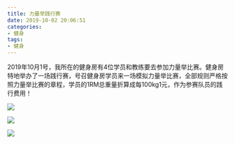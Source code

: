 ```yaml
---
title: 力量举践行赛
date: 2019-10-02 20:06:51
categories:
- 健身
tags:
- 健身
---
```


2019年10月1号，我所在的健身房有4位学员和教练要去参加力量举比赛。健身房特地举办了一场践行赛，号召健身房学员来一场模拟力量举比赛，全部规则严格按照力量举比赛的章程，学员的1RM总重量折算成每100kg1元，作为参赛队员的践行费用！

![](https://blog-images-1252854786.cos.ap-guangzhou.myqcloud.com/imgs/bodybuilding/body1.jpg)

![](https://blog-images-1252854786.cos.ap-guangzhou.myqcloud.com/imgs/bodybuilding/body2.jpg)

![](https://blog-images-1252854786.cos.ap-guangzhou.myqcloud.com/imgs/bodybuilding/body3.jpg)